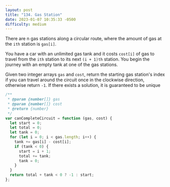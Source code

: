 ```yaml
---
layout: post
title: "134. Gas Station"
date: 2023-01-07 10:35:33 -0500
difficulty: medium
---
```


There are n gas stations along a circular route, where the amount of gas at the `ith` station is `gas[i]`.

You have a car with an unlimited gas tank and it costs `cost[i]` of gas to travel from the `ith` station to its next `(i + 1)th` station. You begin the journey with an empty tank at one of the gas stations.

Given two integer arrays `gas` and `cost`, return the starting gas station's index if you can travel around the circuit once in the clockwise direction, otherwise return `-1`. If there exists a solution, it is guaranteed to be unique

```javascript
/**
 * @param {number[]} gas
 * @param {number[]} cost
 * @return {number}
 */
var canCompleteCircuit = function (gas, cost) {
  let start = 0;
  let total = 0;
  let tank = 0;
  for (let i = 0; i < gas.length; i++) {
    tank += gas[i] - cost[i];
    if (tank < 0) {
      start = i + 1;
      total += tank;
      tank = 0;
    }
  }
  return total + tank < 0 ? -1 : start;
};
```
